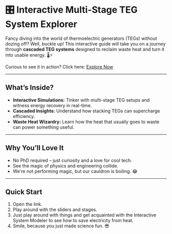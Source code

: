 # 🎛️ Interactive Multi-Stage TEG System Explorer

Fancy diving into the world of thermoelectric generators (TEGs) without dozing off? Well, buckle up! This interactive guide will take you on a journey through **cascaded TEG systems** designed to reclaim waste heat and turn it into usable energy. 🌡️⚡

Curious to see it in action? Click here: [Explore Now](https://devloper-gazi.github.io/Interactive-Multi-Stage-TEG-System-Explorer/)

---

## What’s Inside?

- **Interactive Simulations:** Tinker with multi-stage TEG setups and witness energy recovery in real-time.  
- **Cascaded Insights:** Understand how stacking TEGs can supercharge efficiency.  
- **Waste Heat Wizardry:** Learn how the heat that usually goes to waste can power something useful.  

---

## Why You’ll Love It

- No PhD required – just curiosity and a love for cool tech.  
- See the magic of physics and engineering collide.  
- We're not performing magic, but our cauldron is boiling.  😂

---

## Quick Start

1. Open the link.  
2. Play around with the sliders and stages.  
3. Just play around with things and get acquainted with the Interactive System Modeler to see how to save electricity from heat.
4. Smile, because you just made science fun. 😎
   
